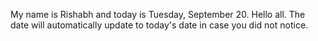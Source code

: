 My name is Rishabh and today is Tuesday, September 20. Hello all. The date will automatically update to today's date in case you did not notice.

